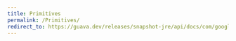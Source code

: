 ```yaml
---
title: Primitives
permalink: /Primitives/
redirect_to: https://guava.dev/releases/snapshot-jre/api/docs/com/google/common/primitives/Primitives.html
---
```

